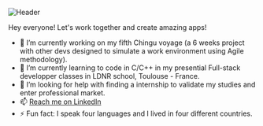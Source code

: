 ![Header](./cris2-github-header-image)

<!--
**cris-valente/cris-valente** is a ✨ _special_ ✨ repository because its `README.md` (this file) appears on your GitHub profile.

Here are some ideas to get you started:
-->
Hey everyone! Let's work together and create amazing apps! 

- 🔭 I’m currently working on my fifth Chingu voyage (a 6 weeks project with other devs designed to simulate a work environment using Agile methodology).
- 🌱 I’m currently learning to code in C/C++ in my presential Full-stack developper classes in LDNR school, Toulouse - France.
- 🤔 I’m looking for help with finding a internship to validate my studies and enter professional market.
- 📫 [Reach me on LinkedIn](https://www.linkedin.com/in/cristiano-valente-3943092a1/)
- ⚡ Fun fact: I speak four languages and I lived in four different countries. 

